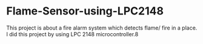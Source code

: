 # Flame-Sensor-using-LPC2148
This project is about a fire alarm system which detects flame/ fire in a place. I did this project by using LPC 2148 microcontroller.8

